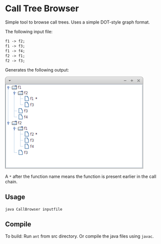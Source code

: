 # Call Tree Browser
Simple tool to browse call trees. Uses a simple DOT-style graph format.

The following input file:
```
f1 -> f2;
f1 -> f3;
f1 -> f4;
f2 -> f1;
f2 -> f3;
```
Generates the following output:

![alt text][mainwindow]

[mainwindow]: https://raw.githubusercontent.com/agren/agren.github.io/master/calltreebrowser/img/calltreebrowser_main.png "Main window"

A `*` after the function name means the function is present earlier in the call chain.

## Usage
```java CallBrowser inputfile```

## Compile
To build:
Run `ant` from src directory. Or compile the java files using `javac`.
